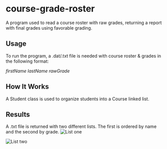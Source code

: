 # course-grade-roster
A program used to read a course roster with raw grades, returning a report with final grades using favorable grading. 

## Usage
To run the program, a .dat/.txt file is needed with course roster & grades in the following format:

*firstName lastName rawGrade*

## How It Works
A Student class is used to organize students into a Course linked list. 

## Results
A .txt file is returned with two different lists. The first is ordered by name and the second by grade.
![List one](https://user-images.githubusercontent.com/53231599/61733638-3a60fd80-ad4e-11e9-9043-b2f47bebfc30.PNG)

![List two](https://user-images.githubusercontent.com/53231599/61733723-6c725f80-ad4e-11e9-8131-18361b850b56.PNG)

